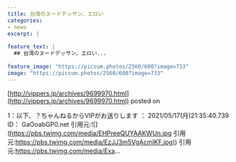 ```yaml
---
title: 台湾のヌードデッサン、エロい
categories:
- news
excerpt: |
  
feature_text: |
  ## 台湾のヌードデッサン、エロい...
  
feature_image: "https://picsum.photos/2560/600?image=733"
image: "https://picsum.photos/2560/600?image=733"
---
```


[http://vippers.jp/archives/9699970.html](http://vippers.jp/archives/9699970.html)
posted on 

<!--more-->

1：以下、？ちゃんねるからVIPがお送りします ： 2021/05/17(月)21:35:40.739 ID： GaOoabGP0.net 引用元:![](https://pbs.twimg.com/media/EHPreeQUYAAKWUn.jpg 引用元:[https://pbs.twimg.com/media/EzJJ3m5VgAcmlKF.jpg)](https://pbs.twimg.com/media/EzJJ3m5VgAcmlKF.jpg)) 引用元:https://pbs.twimg.com/media/Exa...
